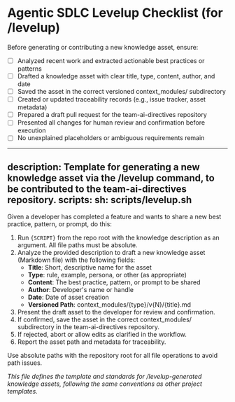 # Agentic SDLC Levelup Checklist (for /levelup)

Before generating or contributing a new knowledge asset, ensure:
- [ ] Analyzed recent work and extracted actionable best practices or patterns
- [ ] Drafted a knowledge asset with clear title, type, content, author, and date
- [ ] Saved the asset in the correct versioned context_modules/ subdirectory
- [ ] Created or updated traceability records (e.g., issue tracker, asset metadata)
- [ ] Prepared a draft pull request for the team-ai-directives repository
- [ ] Presented all changes for human review and confirmation before execution
- [ ] No unexplained placeholders or ambiguous requirements remain

---
description: Template for generating a new knowledge asset via the /levelup command, to be contributed to the team-ai-directives repository.
scripts:
	sh: scripts/levelup.sh
---

Given a developer has completed a feature and wants to share a new best practice, pattern, or prompt, do this:

1. Run `{SCRIPT}` from the repo root with the knowledge description as an argument. All file paths must be absolute.
2. Analyze the provided description to draft a new knowledge asset (Markdown file) with the following fields:
	 - **Title**: Short, descriptive name for the asset
	 - **Type**: rule, example, persona, or other (as appropriate)
	 - **Content**: The best practice, pattern, or prompt to be shared
	 - **Author**: Developer's name or handle
	 - **Date**: Date of asset creation
	 - **Versioned Path**: context_modules/{type}/v{N}/{title}.md
3. Present the draft asset to the developer for review and confirmation.
4. If confirmed, save the asset in the correct context_modules/ subdirectory in the team-ai-directives repository.
5. If rejected, abort or allow edits as clarified in the workflow.
6. Report the asset path and metadata for traceability.

Use absolute paths with the repository root for all file operations to avoid path issues.

*This file defines the template and standards for /levelup-generated knowledge assets, following the same conventions as other project templates.*
